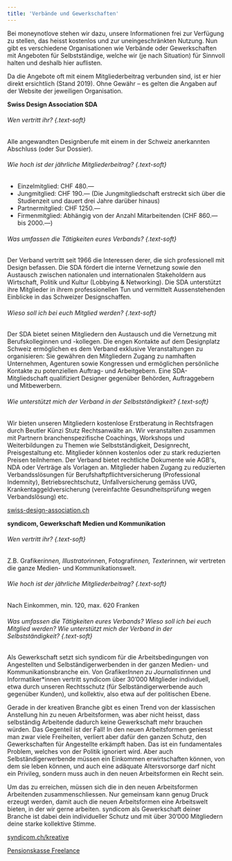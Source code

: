 ```yaml
---
title: 'Verbände und Gewerkschaften'
---
```


Bei moneynotlove stehen wir dazu, unsere Informationen frei zur Verfügung zu stellen, das heisst kostenlos und zur uneingeschränkten Nutzung. Nun gibt es verschiedene Organisationen wie Verbände oder Gewerkschaften mit Angeboten für Selbstständige, welche wir (je nach Situation) für Sinnvoll halten und deshalb hier auflisten. 

Da die Angebote oft mit einem Mitgliederbeitrag verbunden sind, ist er hier direkt ersichtlich (Stand 2019). Ohne Gewähr – es gelten die Angaben auf der Website der jeweiligen Organisation. 

__Swiss Design Association SDA__

###### Wen vertritt ihr? {.text-soft}
Alle angewandten Designberufe mit einem in der Schweiz anerkannten Abschluss (oder Sur Dossier).

###### Wie hoch ist der jährliche Mitgliederbeitrag? {.text-soft}

- Einzelmitglied: CHF 480.—
- Jungmitglied: CHF 190.— (Die Jungmitgliedschaft erstreckt sich über die Studienzeit und dauert drei Jahre darüber hinaus)
- Partnermitglied: CHF 1250.—
- Firmenmitglied: Abhängig von der Anzahl Mitarbeitenden (CHF 860.— bis 2000.—)

###### Was umfassen die Tätigkeiten eures Verbands? {.text-soft}

Der Verband vertritt seit 1966 die Interessen derer, die sich professionell mit Design befassen. Die SDA fördert die interne Vernetzung sowie den Austausch zwischen nationalen und internationalen Stakeholdern aus Wirtschaft, Politik und Kultur (Lobbying & Networking). Die SDA unterstützt ihre Mitglieder in ihrem professionellen Tun und vermittelt Aussenstehenden Einblicke in das Schweizer Designschaffen.

###### Wieso soll ich bei euch Mitglied werden? {.text-soft}

Der SDA bietet seinen Mitgliedern den Austausch und die Vernetzung mit Berufskolleginnen und -kollegen. Die engen Kontakte auf dem Designplatz Schweiz ermöglichen es dem Verband exklusive Veranstaltungen zu organisieren: Sie gewähren den Mitgliedern Zugang zu namhaften Unternehmen, Agenturen sowie Kongressen und ermöglichen persönliche Kontakte zu potenziellen Auftrag- und Arbeitgebern. Eine SDA-Mitgliedschaft qualifiziert Designer gegenüber Behörden, Auftraggebern und Mitbewerbern.

###### Wie unterstützt mich der Verband in der Selbstständigkeit? {.text-soft}

Wir bieten unseren Mitgliedern kostenlose Erstberatung in Rechtsfragen durch Beutler Künzi Stutz Rechtsanwälte an. Wir veranstalten zusammen mit Partnern branchenspezifische Coachings, Workshops und Weiterbildungen zu Themen wie Selbstständigkeit, Designrecht, Preisgestaltung etc. Mitglieder können kostenlos oder zu stark reduzierten Preisen teilnhemen. Der Verband bietet rechtliche Dokumente wie AGB's, NDA oder Verträge als Vorlagen an. Mitglieder haben Zugang zu reduzierten Verbandsslösungen für Berufshaftpflichtversicherung (Professional Indemnity), Betriebsrechtschutz, Unfallversicherung gemäss UVG, Krankentaggeldversicherung (vereinfachte Gesundheitsprüfung wegen Verbandslösung) etc.

[swiss-design-association.ch](http://swiss-design-association.ch)

__syndicom, Gewerkschaft Medien und Kommunikation__

###### Wen vertritt ihr? {.text-soft}

Z.B. Grafiker*innen, Illustrator*innen, Fotograf*innen, Texter*innen, wir vertreten die ganze Medien- und Kommunikationswelt.

###### Wie hoch ist der jährliche Mitgliederbeitrag? {.text-soft}

Nach Einkommen, min. 120, max. 620 Franken

###### Was umfassen die Tätigkeiten eures Verbands? Wieso soll ich bei euch Mitglied werden? Wie unterstützt mich der Verband in der Selbstständigkeit? {.text-soft}

Als Gewerkschaft setzt sich syndicom für die Arbeitsbedingungen von Angestellten und Selbständigerwerbenden in der ganzen Medien- und Kommunikationsbranche ein. Von Grafiker*Innen zu Journalist*innen und Informatiker*innen vertritt syndicom über 30’000 Mitglieder individuell, etwa durch unseren Rechtsschutz (für Selbständigerwerbende auch gegenüber Kunden), und kollektiv, also etwa auf der politischen Ebene. 

Gerade in der kreativen Branche gibt es einen Trend von der klassischen Anstellung hin zu neuen Arbeitsformen, was aber nicht heisst, dass selbständig Arbeitende dadurch keine Gewerkschaft mehr brauchen würden. Das Gegenteil ist der Fall! In den neuen Arbeitsformen geniesst man zwar viele Freiheiten, verliert aber dafür den ganzen Schutz, den Gewerkschaften für Angestellte erkämpft haben. Das ist ein fundamentales Problem, welches von der Politik ignoriert wird. Aber auch Selbständigerwerbende müssen ein Einkommen erwirtschaften können, von dem sie leben können, und auch eine adäquate Altersvorsorge darf nicht ein Privileg, sondern muss auch in den neuen Arbeitsformen ein Recht sein.

Um das zu erreichen, müssen sich die in den neuen Arbeitsformen Arbeitenden zusammenschliessen. Nur gemeinsam kann genug Druck erzeugt werden, damit auch die neuen Arbeitsformen eine Arbeitswelt bieten, in der wir gerne arbeiten. syndicom als Gewerkschaft deiner Branche ist dabei dein individueller Schutz und mit über 30’000 Mitgliedern deine starke kollektive Stimme.

[syndicom.ch/kreative](http://www.syndicom.ch/kreative)

[Pensionskasse Freelance](https://www.pkfreelance.ch)

